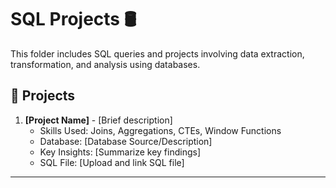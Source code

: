 # SQL Projects 🛢️

This folder includes SQL queries and projects involving data extraction, transformation, and analysis using databases.

## 🔹 Projects
1. **[Project Name]** - [Brief description]
   - Skills Used: Joins, Aggregations, CTEs, Window Functions
   - Database: [Database Source/Description]
   - Key Insights: [Summarize key findings]
   - SQL File: [Upload and link SQL file]

---

